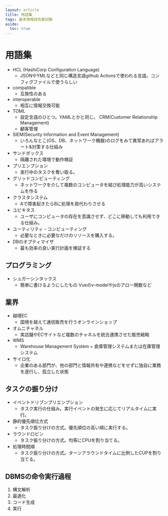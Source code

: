 ```yaml
---
layout: article
title: 用語集
tags: 基本情報技術者試験
aside:
  toc: true
---
```


# 用語集
- HCL (HashiCorp Configuration Language)
  - JSONやYMLなどと同じ構造言語github Actionsで使われる言語。コンフィグファイルで使うらしい
- compatible
  - 互換性のある
- interoperable
  - 相互に情報交換可能
- TOML
  - 設定言語のひとつ。YAMLとかと同じ。
CRM(Customer Relationship Management)
  - 顧客管理
- SIEM(Security Information and Event Management)
  - いろんなとこ(OS、DB、ネットワーク機器)のログをみて異常あればアラート&対策する仕組み
- サンドボックス
  - 隔離された環境で動作検証
- プリエンプション
  - 実行中のタスクを奪い取る。
- グリッドコンピューティング
  - ネットワークを介して複数のコンピュータを結び処理能力が高いシステムを作る
- クラスタシステム
  - Aで障害起きたらBに処理を肩代わりさせる
- ユビキタス
  - ユーザにコンピュータの存在を意識させず、どこに移動しても利用できる仕組み。
- ユーティリティ・コンピューティング
  - 必要なときに必要なだけのリソースを購入する。
- DBのオプティマイザ
  - 最も効率の良い実行計画を検証する

## プログラミング
- シュガーシンタックス
  - 簡単に書けるようにしたもの Vueのv-modelやjsのアロー関数など

## 業界
- 越境EC
  - 国境を越えて通信販売を行うオンラインショップ
- オムニチャネル
  - 実店舗やECサイトなど複数のチャネルを統合連携させた販売戦略
- WMS
  - Warehouse Management System = 倉庫管理システムまたは在庫管理システム
- サイロ化
  - 企業のある部門が、他の部門と情報共有や連携などをせずに独自に業務を遂行し、孤立した状態

## タスクの振り分け
- イベントドリブンプリエンプション
  - タスク実行の仕組み。実行イベントの発生に応じてリアルタイムに実行。
- 静的優先順位方式
  - タスク振り分けの方式。優先順位の高い順に実行する。
- ラウンドロビン
  - タスク振り分けの方式。均等にCPUを割り当てる。
- 処理時間順
  - タスク振り分けの方式。ターンアラウンドタイムに比例したCUPを割り当てる。


## DBMSの命令実行過程
1. 構文解析
2. 最適化
3. コード生成
4. 実行

